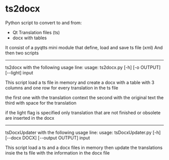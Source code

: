 ts2docx
=======

Python script to convert to and from:
 - Qt Translation files (ts)
 - docx with tables

It consist of a pyqtts mini module that define, load and save ts file (xml)
And then two scripts

----------------------------------------------------------------------------------------

ts2docx with the following usage line:
 usage: ts2docx.py [-h] [-o OUTPUT] [--light] input

This script load a ts file in memory and create a docx
with a table with 3 columns and one row for every translation in the ts file

the first one with the translation context
the second with the original text
the third with space for the translation

if the light flag is specified only translation that are not finished or obsolete
are inserted in the docx

----------------------------------------------------------------------------------------

tsDocxUpdater with the following usage line:
 usage: tsDocxUpdater.py [-h] [--docx DOCX] [--output OUTPUT] input
 
This script load a ts and a docx files in memory
then update the translations insie the ts file with the information in the docx file




